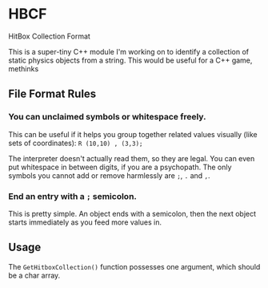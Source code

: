 # HBCF
HitBox Collection Format

This is a super-tiny C++ module I'm working on to identify a collection of static physics objects from a string. This would be useful for a C++ game, methinks

## File Format Rules

### You can unclaimed symbols or whitespace freely.

This can be useful if it helps you group together related values visually (like sets of coordinates):
`R (10,10) , (3,3);`

The interpreter doesn't actually read them, so they are legal. You can even put whitespace in between digits, if you are a psychopath.
The only symbols you cannot add or remove harmlessly are `;`, `.` and `,`.


### End an entry with a `;` semicolon.

This is pretty simple. An object ends with a semicolon, then the next object starts immediately as you feed more values in.

## Usage

The `GetHitboxCollection()` function possesses one argument, which should be a char array.
